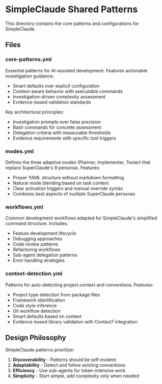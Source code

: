 # SimpleClaude Shared Patterns

This directory contains the core patterns and configurations for SimpleClaude.

## Files

### core-patterns.yml

Essential patterns for AI-assisted development. Features actionable investigation guidance:

- Smart defaults over explicit configuration
- Context-aware behavior with executable commands
- Investigation-driven complexity assessment
- Evidence-based validation standards

Key architectural principles:

- Investigation prompts over false precision
- Bash commands for concrete assessment
- Delegation criteria with measurable thresholds
- Evidence requirements with specific tool triggers

### modes.yml

Defines the three adaptive modes (Planner, Implementer, Tester) that replace SuperClaude's 9 personas. Features:

- Proper YAML structure without markdown formatting
- Natural mode blending based on task context
- Clear activation triggers and manual override syntax
- Combines best aspects of multiple SuperClaude personas

### workflows.yml

Common development workflows adapted for SimpleClaude's simplified command structure. Includes:

- Feature development lifecycle
- Debugging approaches
- Code review patterns
- Refactoring workflows
- Sub-agent delegation patterns
- Error handling strategies

### context-detection.yml

Patterns for auto-detecting project context and conventions. Features:

- Project type detection from package files
- Framework identification
- Code style inference
- Git workflow detection
- Smart defaults based on context
- Evidence-based library validation with Context7 integration

## Design Philosophy

SimpleClaude patterns prioritize:

1. **Discoverability** - Patterns should be self-evident
2. **Adaptability** - Detect and follow existing conventions
3. **Efficiency** - Use sub-agents for token-intensive work
4. **Simplicity** - Start simple, add complexity only when needed
